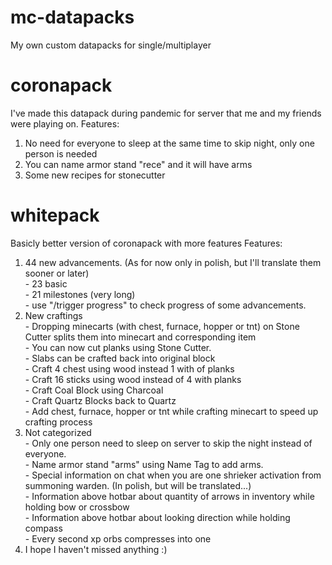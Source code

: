 # mc-datapacks

My own custom datapacks for single/multiplayer

# coronapack
I've made this datapack during pandemic for server that me and my friends were playing on.
Features:
  1. No need for everyone to sleep at the same time to skip night, only one person is needed
  2. You can name armor stand "rece" and it will have arms
  3. Some new recipes for stonecutter
  
 # whitepack
 Basicly better version of coronapack with more features
 Features:
  1. 44 new advancements. (As for now only in polish, but I'll translate them sooner or later)<br/>
    - 23 basic<br/>
    - 21 milestones (very long)<br/>
    - use "/trigger progress" to check progress of some advancements.
  2. New craftings<br/>
    - Dropping minecarts (with chest, furnace, hopper or tnt) on Stone Cutter splits them into minecart and corresponding item<br/>
    - You can now cut planks using Stone Cutter.<br/>
    - Slabs can be crafted back into original block<br/>
    - Craft 4 chest using wood instead 1 with of planks<br/>
    - Craft 16 sticks using wood instead of 4 with planks<br/>
    - Craft Coal Block using Charcoal<br/>
    - Craft Quartz Blocks back to Quartz<br/>
    - Add chest, furnace, hopper or tnt while crafting minecart to speed up crafting process
  3. Not categorized<br/>
    - Only one person need to sleep on server to skip the night instead of everyone.<br/>
    - Name armor stand "arms" using Name Tag to add arms.<br/>
    - Special information on chat when you are one shrieker activation from summoning warden. (In polish, but will be translated...)<br/>
    - Information above hotbar about quantity of arrows in inventory while holding bow or crossbow<br/>
    - Information above hotbar about looking direction while holding compass<br/>
    - Every second xp orbs compresses into one
  4. I hope I haven't missed anything :)